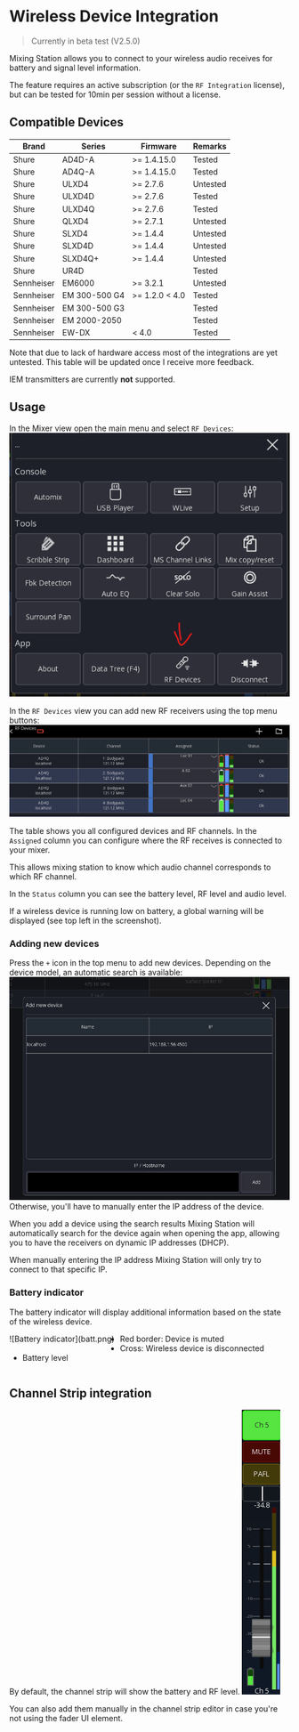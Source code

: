 # Wireless Device Integration

> Currently in beta test (V2.5.0)

Mixing Station allows you to connect to your wireless audio receives for battery and signal level
information.

The feature requires an active subscription (or the `RF Integration` license), but can be tested for 10min per session
without a license.

## Compatible Devices

| Brand      | Series        | Firmware     | Remarks  |
|------------|---------------|--------------|----------|
| Shure      | AD4D-A        | \>= 1.4.15.0 | Tested   |
| Shure      | AD4Q-A        | \>= 1.4.15.0 | Tested   |
| Shure      | ULXD4         | \>= 2.7.6    | Untested |
| Shure      | ULXD4D        | \>= 2.7.6    | Tested   |
| Shure      | ULXD4Q        | \>= 2.7.6    | Tested   |
| Shure      | QLXD4         | \>= 2.7.1    | Untested |
| Shure      | SLXD4         | \>= 1.4.4    | Untested |
| Shure      | SLXD4D        | \>= 1.4.4    | Untested |
| Shure      | SLXD4Q+       | \>= 1.4.4    | Untested |
| Shure      | UR4D          |              | Tested   |
| Sennheiser | EM6000        | \>= 3.2.1    | Untested |
| Sennheiser | EM 300-500 G4 | \>= 1.2.0 \< 4.0    | Tested   |
| Sennheiser | EM 300-500 G3 |              | Tested   |
| Sennheiser | EM 2000-2050  |              | Tested   |
| Sennheiser | EW-DX         | \< 4.0    | Tested   |

Note that due to lack of hardware access most of the integrations are yet untested.
This table will be updated once I receive more feedback.

IEM transmitters are currently **not** supported.

## Usage

In the Mixer view open the main menu and select `RF Devices`:
![Menu](menu.png)

In the `RF Devices` view you can add new RF receivers using the top menu buttons:
![RF View](rf-view.png)

The table shows you all configured devices and RF channels.
In the `Assigned` column you can configure where the RF receives is connected to your mixer.

This allows mixing station to know which audio channel corresponds to which RF channel.

In the `Status` column you can see the battery level, RF level and audio level.

If a wireless device is running low on battery, a global warning will be displayed (see top left in the screenshot).

### Adding new devices

Press the `+` icon in the top menu to add new devices. Depending on the device model, an automatic search is available:
![Search](search.png)
Otherwise, you'll have to manually enter the IP address of the device.

When you add a device using the search results Mixing Station will automatically search for the device
again when opening the app, allowing you to have the receivers on dynamic IP addresses (DHCP).

When manually entering the IP address Mixing Station will only try to connect to that specific IP.

### Battery indicator

The battery indicator will display additional information based on the
state of the wireless device.

<div style="float:left;margin:0 10px 10px 0" markdown="1">
![Battery indicator](batt.png)
</div>

- Red border: Device is muted
- Cross: Wireless device is disconnected
- Battery level

<div style="clear: both;"></div>

## Channel Strip integration

By default, the channel strip will show the battery and RF level.
![Channel strip](chstrip.png)

You can also add them manually in the channel strip editor in case you're not using the fader UI element.
